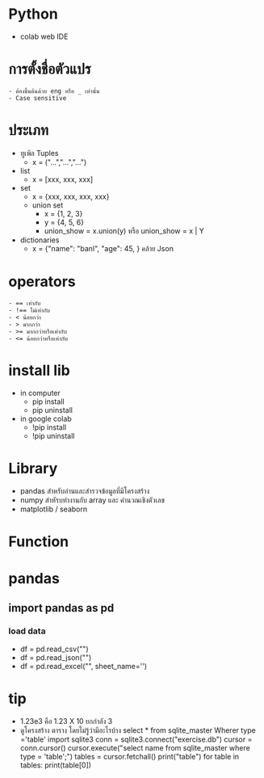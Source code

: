 # Python
  - colab web IDE

# การตั้งชื่อตัวแปร
    - ต้องขึ้นต้นด้วย eng หรือ _ เท่านั้น
    - Case sensitive

# ประเภท 
  - ทูเพิล Tuples 
    - x = ("...","...","...")
  - list
    - x = [xxx, xxx, xxx]
  - set
    - x = {xxx, xxx, xxx, xxx}
    - union set
      - x = {1, 2, 3}
      - y = {4, 5, 6}
      - union_show = x.union(y) หรือ union_show = x | Y
  - dictionaries
    - x = {"name": "banl", "age": 45, } คล้าย Json

# operators
    - == เท่ากับ
    - !== ไม่เท่ากับ
    - < น้อยกว่า
    - > มากกว่า 
    - >= มากกว่าหรือเท่ากับ
    - <= น้อยกว่าหรือเท่ากับ

# install lib
  - in computer
    - pip install
    - pip uninstall
  - in google colab
    - !pip install
    - !pip uninstall
    

# Library
  - pandas สำหรับอ่านและสำรวจข้อมูลที่มีโครงสร้าง
  - numpy สำหัรบทำงานกับ array และ คำนวณเชิงตัวเลข
  - matplotlib / seaborn

# Function

# pandas
  ## import pandas as pd
  ### load data
  - df = pd.read_csv("")
  - df = pd.read_json("")
  - df = pd.read_excel("", sheet_name='')

# tip
  - 1.23e3 คือ 1.23 X 10 ยกกำลัง 3
  - ดูโครงสร้าง ตาราง โดยไม่รู้ว่ามีอะไรบ้าง select * from sqlite_master Wherer type ='table'
      import sqlite3
      conn = sqlite3.connect("exercise.db")
      cursor = conn.cursor()
      cursor.execute("select name from sqlite_master where type = 'table';")
      tables = cursor.fetchall()
      print("table")
      for table in tables:
        print(table[0])
